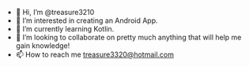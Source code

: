 - 👋 Hi, I’m @treasure3210
- 👀 I’m interested in creating an Android App.
- 🌱 I’m currently learning Kotlin.
- 💞️ I’m looking to collaborate on pretty much anything that will help me gain knowledge!
- 📫 How to reach me treasure3320@hotmail.com

<!---
treasure3210/treasure3210 is a ✨ special ✨ repository because its `README.md` (this file) appears on your GitHub profile.
You can click the Preview link to take a look at your changes.
--->
